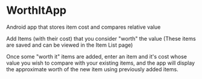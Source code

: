 # WorthItApp
Android app that stores item cost and compares relative value

Add Items (with their cost) that you consider "worth" the value (These items are saved and can be viewed in the Item List page)

Once some "worth it" items are added, enter an item and it's cost whose value you wish to compare with your existing items, and
the app will display the approximate worth of the new item using previously added items. 
